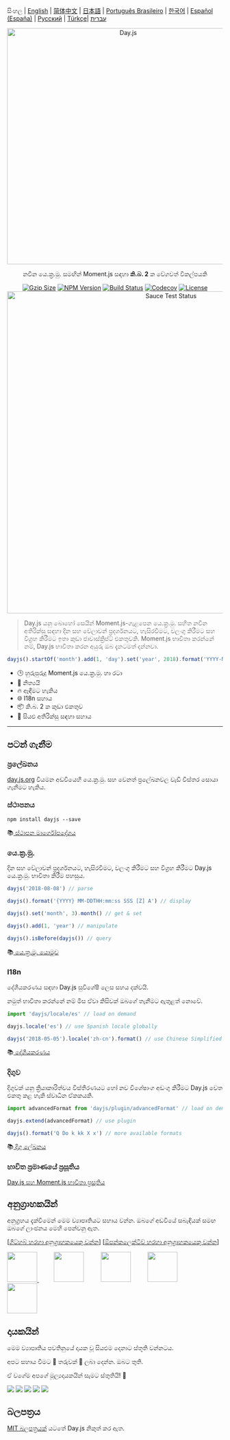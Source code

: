සිංහල | [English](../../README.md) | [简体中文](./docs/zh-cn/README.zh-CN.md) | [日本語](./docs/ja/README-ja.md) | [Português Brasileiro](./docs/pt-br/README-pt-br.md) | [한국어](./docs/ko/README-ko.md) | [Español (España)](./docs/es-es/README-es-es.md) | [Русский](./docs/ru/README-ru.md) | [Türkçe](./docs/tr/README-tr.md)| [עברית](./docs/he/README-he.md)

<p align="center"><a href="https://day.js.org/" target="_blank" rel="noopener noreferrer"><img width="550"
                                                                             src="https://user-images.githubusercontent.com/17680888/39081119-3057bbe2-456e-11e8-862c-646133ad4b43.png"
                                                                             alt="Day.js"></a></p>
<p align="center">නවීන යෙ.ක්‍ර.මු. සමඟින් Moment.js සඳහා <b>කි.බ. 2</b> ක වේගවත් විකල්පයකි</p>
<p align="center">
    <a href="https://unpkg.com/dayjs/dayjs.min.js"><img
            src="https://img.badgesize.io/https://unpkg.com/dayjs/dayjs.min.js?compression=gzip&style=flat-square"
            alt="Gzip Size"></a>
    <a href="https://www.npmjs.com/package/dayjs"><img src="https://img.shields.io/npm/v/dayjs.svg?style=flat-square&colorB=51C838"
                                                       alt="NPM Version"></a>
    <a href="https://travis-ci.com/iamkun/dayjs"><img
            src="https://img.shields.io/travis/iamkun/dayjs/master.svg?style=flat-square" alt="Build Status"></a>
    <a href="https://codecov.io/gh/iamkun/dayjs"><img
            src="https://img.shields.io/codecov/c/github/iamkun/dayjs/master.svg?style=flat-square" alt="Codecov"></a>
    <a href="https://github.com/iamkun/dayjs/blob/master/LICENSE"><img
            src="https://img.shields.io/badge/license-MIT-brightgreen.svg?style=flat-square" alt="License"></a>
    <br>
    <a href="https://saucelabs.com/u/dayjs">
        <img width="750" src="https://user-images.githubusercontent.com/17680888/40040137-8e3323a6-584b-11e8-9dba-bbe577ee8a7b.png" alt="Sauce Test Status">
    </a>
</p>

> Day.js යනු බොහෝ සෙයින් Moment.js-ගැළපෙන යෙ.ක්‍ර.මු. සහිත නවීන අතිරික්සු සඳහා දින සහ වේලාවන් ප්‍රදර්ශනයට, හැසිරවීමට, වලංගු කිරීමට සහ විග්‍රහ කිරීමට ඉතා කුඩා ජාවාස්ක්‍රිප්ට් එකතුවකි. Moment.js භාවිතා කරන්නේ නම්, Day.js භාවිතා කරන අයුරු ඔබ දැනටමත් දන්නවා.

```js
dayjs().startOf('month').add(1, 'day').set('year', 2018).format('YYYY-MM-DD HH:mm:ss');
```

* 🕒 හුරුපුරුදු Moment.js යෙ.ක්‍ර.මු. හා රටා
* 💪 නිත්‍යයි
* 🔥 ඈඳීමට හැකිය
* 🌐 I18n සහාය
* 📦 කි.බ. 2 ක කුඩා එකතුව
* 👫 සියළු අතිරික්සු සඳහා සහාය

---

## පටන් ගැනීම

### ප්‍රලේඛනය

[day.js.org](https://day.js.org/) වියමන අඩවියෙහි යෙ.ක්‍ර.මු. සහ වෙනත් ප්‍රලේඛනවල වැඩි විස්තර සොයා ගැනීමට හැකිය.

### ස්ථාපනය

```console
npm install dayjs --save
```

📚[ ස්ථාපන මාර්ගෝපදේශය](https://day.js.org/docs/en/installation/installation)

### යෙ.ක්‍ර.මු.

දින සහ වේලාවන් ප්‍රදර්ශනයට, හැසිරවීමට, වලංගු කිරීමට සහ විග්‍රහ කිරීමට Day.js යෙ.ක්‍ර.මු. භාවිතා කිරීම පහසුය.

```javascript
dayjs('2018-08-08') // parse

dayjs().format('{YYYY} MM-DDTHH:mm:ss SSS [Z] A') // display

dayjs().set('month', 3).month() // get & set

dayjs().add(1, 'year') // manipulate

dayjs().isBefore(dayjs()) // query
```

📚[ යෙ.ක්‍ර.මු. යොමුව](https://day.js.org/docs/en/parse/parse)

### I18n

දේශීයකරණය සඳහා Day.js සුවිශේෂී ලෙස සහය දක්වයි.

නමුත් භාවිතා කරන්නේ නම් මිස ඒවා කිසිවක් ඔබගේ තැනීමට ඇතුළත් නොවේ.

```javascript
import 'dayjs/locale/es' // load on demand

dayjs.locale('es') // use Spanish locale globally

dayjs('2018-05-05').locale('zh-cn').format() // use Chinese Simplified locale in a specific instance
```
📚[ දේශීයකරණය](https://day.js.org/docs/en/i18n/i18n)

### දිගුව

දිගුවක් යනු ක්‍රියාකාරිත්වය විස්තීරණයට හෝ නව විශේෂාංග අඩංගු කිරීමට Day.js වෙත එකතු කළ හැකි ස්වාධීන ඒකකයකි.

```javascript
import advancedFormat from 'dayjs/plugin/advancedFormat' // load on demand

dayjs.extend(advancedFormat) // use plugin

dayjs().format('Q Do k kk X x') // more available formats
```

📚[ දිගු ලේඛනය](https://day.js.org/docs/en/plugin/plugin)

### භාවිත ප්‍රමාණයේ ප්‍රසූතිය
[Day.js සහ Moment.js භාවිතා ප්‍රසූතිය](https://npm-compare.com/moment,dayjs/#timeRange=THREE_YEARS)

## අනුග්‍රාහකයින්

අනුග්‍රහය දැක්වීමෙන් මෙම ව්‍යාපෘතියට සහාය වන්න. ඔබගේ අඩවියේ සබැඳියක් සමඟ ඔබගේ ලාංඡනය මෙහි පෙන්වනු ඇත. 

[[ගිට්හබ් හරහා අනුග්‍රාහකයෙකු වන්න](https://github.com/sponsors/iamkun/)] [[ඕපන්කලෙක්ටිව් හරහා අනුග්‍රාහකයෙකු වන්න](https://opencollective.com/dayjs#sponsor)]

<a href="https://www.exoflare.com/open-source/?utm_source=dayjs&utm_campaign=open_source" target="_blank">
  <img width="70" src="https://user-images.githubusercontent.com/17680888/162761622-1407a849-0c41-4591-8aa9-f98114ec2092.png">
</a>
&nbsp;&nbsp;&nbsp;&nbsp;&nbsp;&nbsp;&nbsp;&nbsp;
<a href="https://github.com/vendure-ecommerce" target="_blank"><img width="70" src="https://avatars.githubusercontent.com/u/39629390?s=52&v=4"></a>
&nbsp;&nbsp;&nbsp;&nbsp;&nbsp;&nbsp;&nbsp;&nbsp;
<a href="https://github.com/Velc" target="_blank"><img width="70" src="https://avatars.githubusercontent.com/u/1551649?s=52&v=4"></a>
&nbsp;&nbsp;&nbsp;&nbsp;&nbsp;&nbsp;&nbsp;&nbsp;
<a href="https://github.com/projectdiscovery" target="_blank"><img width="70" src="https://avatars.githubusercontent.com/u/50994705?s=52&v=4"></a>
&nbsp;&nbsp;&nbsp;&nbsp;&nbsp;&nbsp;&nbsp;&nbsp;
<a href="https://opencollective.com/datawrapper" target="_blank"><img width="70" src="https://images.opencollective.com/datawrapper/c13e229/logo.png"></a>

## දායකයින්

මෙම ව්‍යාපෘතිය පවතිනුයේ දායක වූ සියළුම දෙනාට ස්තූති වන්නටය.

අපට සහාය වීමට 💖 තරුවක් 💖 ලබා දෙන්න. ඔබට තුති.

ඒ වගේම අපගේ මූල්‍යදායකයින් සැමට ස්තුතියි! 🙏

<a href="https://opencollective.com/dayjs/backer/0/website?requireActive=false" target="_blank"><img src="https://opencollective.com/dayjs/backer/0/avatar.svg?requireActive=false"></a>
<a href="https://opencollective.com/dayjs/backer/1/website?requireActive=false" target="_blank"><img src="https://opencollective.com/dayjs/backer/1/avatar.svg?requireActive=false"></a>
<a href="https://opencollective.com/dayjs/backer/2/website?requireActive=false" target="_blank"><img src="https://opencollective.com/dayjs/backer/2/avatar.svg?requireActive=false"></a>
<a href="https://opencollective.com/dayjs/backer/3/website?requireActive=false" target="_blank"><img src="https://opencollective.com/dayjs/backer/3/avatar.svg?requireActive=false"></a>
<a href="https://opencollective.com/dayjs#backers" target="_blank"><img src="https://opencollective.com/dayjs/contributors.svg?width=890" /></a>

## බලපත්‍රය

[MIT බලපත්‍රයක්](./LICENSE) යටතේ Day.js නිකුත් කර ඇත.
